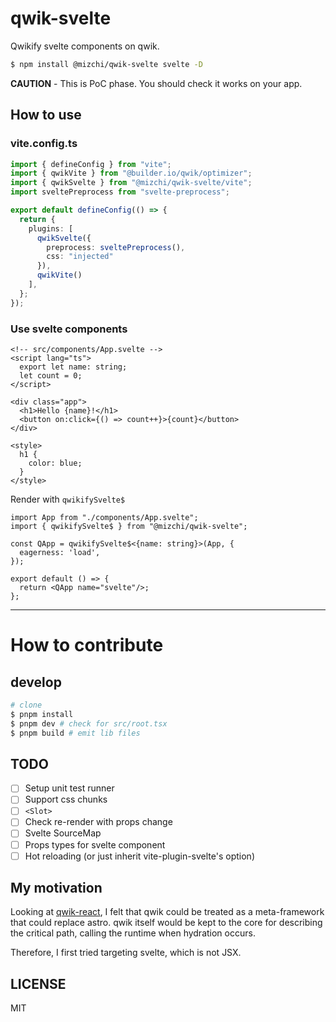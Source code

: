 # qwik-svelte

Qwikify svelte components on qwik.

```bash
$ npm install @mizchi/qwik-svelte svelte -D
```

**CAUTION** - This is PoC phase. You should check it works on your app.

## How to use

### vite.config.ts

```ts
import { defineConfig } from "vite";
import { qwikVite } from "@builder.io/qwik/optimizer";
import { qwikSvelte } from "@mizchi/qwik-svelte/vite";
import sveltePreprocess from "svelte-preprocess";

export default defineConfig(() => {
  return {
    plugins: [
      qwikSvelte({
        preprocess: sveltePreprocess(),
        css: "injected"
      }),
      qwikVite()
    ],
  };
});
```

### Use svelte components

```svelte
<!-- src/components/App.svelte -->
<script lang="ts">
  export let name: string;
  let count = 0;
</script>

<div class="app">
  <h1>Hello {name}!</h1>
  <button on:click={() => count++}>{count}</button>
</div>

<style>
  h1 {
    color: blue;
  }
</style>
```

Render with `qwikifySvelte$`

```tsx
import App from "./components/App.svelte";
import { qwikifySvelte$ } from "@mizchi/qwik-svelte";

const QApp = qwikifySvelte$<{name: string}>(App, {
  eagerness: 'load',
});

export default () => {
  return <QApp name="svelte"/>;
};
```

---

# How to contribute

## develop

```bash
# clone
$ pnpm install
$ pnpm dev # check for src/root.tsx
$ pnpm build # emit lib files
```

## TODO

- [ ] Setup unit test runner
- [ ] Support css chunks
- [ ] `<Slot>`
- [ ] Check re-render with props change
- [ ] Svelte SourceMap
- [ ] Props types for svelte component
- [ ] Hot reloading (or just inherit vite-plugin-svelte's option)

## My motivation

Looking at [qwik-react](https://github.com/BuilderIO/qwik/tree/main/packages/qwik-react), I felt that qwik could be treated as a meta-framework that could replace astro. qwik itself would be kept to the core for describing the critical path, calling the runtime when hydration occurs.

Therefore, I first tried targeting svelte, which is not JSX.

## LICENSE

MIT
